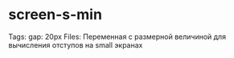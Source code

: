 # screen-s-min

Tags: gap: 20px
Files: Переменная с размерной величиной для вычисления отступов на small экранах